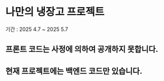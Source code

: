 # 나만의 냉장고 프로젝트 
기간 : 2025 4.7 ~ 2025 5.7
 
## 프론트 코드는 사정에 의하여 공개하지 못합니다.
## 현재 프로젝트에는 백엔드 코드만 있습니다.
